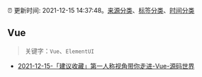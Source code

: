 :alarm_clock: 更新时间: 2021-12-15 14:37:48。[来源分类](../README.md)、[标签分类](../TAGS.md)、[时间分类](../TIMELINE.md)

## Vue


> 关键字：`Vue`、`ElementUI`



- [2021-12-15-「建议收藏」第一人称视角带你走进-Vue-源码世界](https://toutiao.io/k/496176u) 